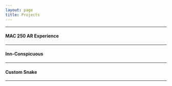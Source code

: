 ```yaml
---
layout: page
title: Projects
---
```

  
-------------   

#### MAC 250 AR Experience  

-------------  

#### Inn-Conspicuous

-------------  

#### Custom Snake  

-------------  
